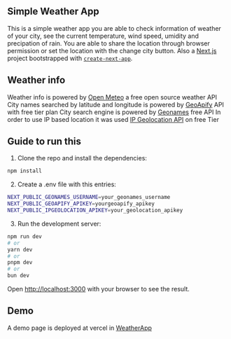 ## Simple Weather App

This is a simple weather app you are able to check information of weather of your city, see the current temperature, wind speed, umidity and precipation of rain.
You are able to share the location through browser permission or set the location with the change city button.
Also a [Next.js](https://nextjs.org) project bootstrapped with [`create-next-app`](https://nextjs.org/docs/app/api-reference/cli/create-next-app).

## Weather info
Weather info is powered by [Open Meteo](https://open-meteo.com/) a free open source weather API
City names searched by latitude and longitude is powered by [GeoApify](https://www.geoapify.com/) API with free tier plan
City search engine is powered by [Geonames](https://www.geonames.org/) free API 
In order to use IP based location it was used [IP Geolocation API](https://ipgeolocation.io/ip-location-api.html) on free Tier

## Guide to run this
1. Clone the repo and install the dependencies:

```bash
npm install
```

2. Create a .env file with this entries:
```bash
NEXT_PUBLIC_GEONAMES_USERNAME=your_geonames_username
NEXT_PUBLIC_GEOAPIFY_APIKEY=yourgeoapify_apikey
NEXT_PUBLIC_IPGEOLOCATION_APIKEY=your_geolocation_apikey
```

3. Run the development server:

```bash
npm run dev
# or
yarn dev
# or
pnpm dev
# or
bun dev
```

Open [http://localhost:3000](http://localhost:3000) with your browser to see the result.

## Demo
A demo page is deployed at vercel in [WeatherApp](https://weatherapp-l2ch.vercel.app/) 
